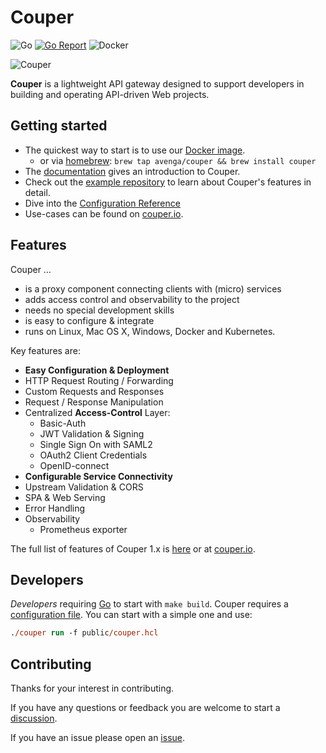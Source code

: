 # Couper

![Go](https://github.com/avenga/couper/workflows/Go/badge.svg)
[![Go Report](https://goreportcard.com/badge/github.com/avenga/couper)](https://goreportcard.com/report/github.com/avenga/couper)
![Docker](https://github.com/avenga/couper/workflows/Docker/badge.svg)

![Couper](docs/website/static/img/couper-logo.svg)

**Couper** is a lightweight API gateway designed to support developers in building and operating API-driven Web projects.

## Getting started

* The quickest way to start is to use our [Docker image](https://hub.docker.com/r/avenga/couper).
  * or via [homebrew](https://brew.sh/): `brew tap avenga/couper && brew install couper`
* The [documentation](https://github.com/avenga/couper/tree/master/docs) gives an introduction to Couper.
* Check out the [example repository](https://github.com/avenga/couper-examples) to learn about Couper's features in detail.
* Dive into the [Configuration Reference](docs/REFERENCE.md)
* Use-cases can be found on [couper.io](https://couper.io).

## Features

Couper …

* is a proxy component connecting clients with (micro) services
* adds access control and observability to the project
* needs no special development skills
* is easy to configure & integrate
* runs on Linux, Mac OS X, Windows, Docker and Kubernetes.

Key features are:

* **Easy Configuration & Deployment**
* HTTP Request Routing / Forwarding
* Custom Requests and Responses
* Request / Response Manipulation
* Centralized **Access-Control** Layer:
  * Basic-Auth
  * JWT  Validation & Signing
  * Single Sign On with SAML2
  * OAuth2 Client Credentials
  * OpenID-connect
* **Configurable Service Connectivity**
* Upstream Validation & CORS
* SPA & Web Serving
* Error Handling
* Observability
  * Prometheus exporter

The full list of features of Couper 1.x is [here](FEATURES.md) or at [couper.io](https://couper.io/en/features).

## Developers

*Developers* requiring [Go](https://golang.org/) to start with `make build`.
Couper requires a [configuration file](./docs/README.md#configuration-file). You can start with a simple one and use:

```ps
./couper run -f public/couper.hcl
```

## Contributing

Thanks for your interest in contributing.

If you have any questions or feedback you are welcome to start a [discussion](https://github.com/avenga/couper/discussions).

If you have an issue please open an [issue](https://github.com/avenga/couper/issues).
